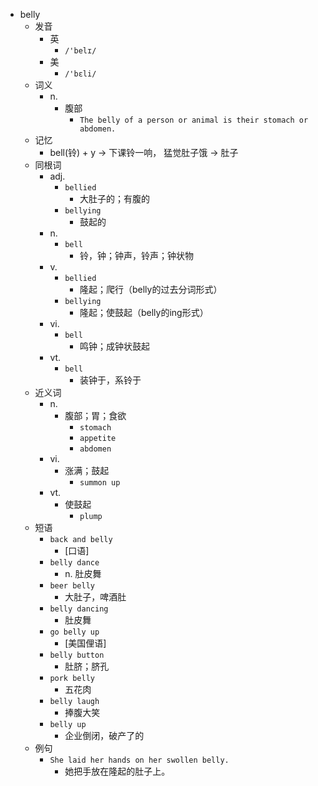 - belly
  - 发音
    - 英
      - `/'belɪ/`
    - 美
      - `/'bɛli/`
  - 词义
    - n.
      - 腹部
        - `The belly of a person or animal is their stomach or abdomen.`
  - 记忆
    - bell(铃) + y → 下课铃一响， 猛觉肚子饿 → 肚子
  - 同根词
    - adj.
      - `bellied`
        - 大肚子的；有腹的
      - `bellying`
        - 鼓起的
    - n.
      - `bell`
        - 铃，钟；钟声，铃声；钟状物
    - v.
      - `bellied`
        - 隆起；爬行（belly的过去分词形式）
      - `bellying`
        - 隆起；使鼓起（belly的ing形式）
    - vi.
      - `bell`
        - 鸣钟；成钟状鼓起
    - vt.
      - `bell`
        - 装钟于，系铃于
  - 近义词
    - n.
      - 腹部；胃；食欲
        - `stomach`
        - `appetite`
        - `abdomen`
    - vi.
      - 涨满；鼓起
        - `summon up`
    - vt.
      - 使鼓起
        - `plump`
  - 短语
    - `back and belly`
      - [口语] 
    - `belly dance`
      - n. 肚皮舞 
    - `beer belly`
      - 大肚子，啤酒肚 
    - `belly dancing`
      - 肚皮舞 
    - `go belly up`
      - [美国俚语] 
    - `belly button`
      - 肚脐；脐孔 
    - `pork belly`
      - 五花肉 
    - `belly laugh`
      - 捧腹大笑 
    - `belly up`
      - 企业倒闭，破产了的 
  - 例句
    - `She laid her hands on her swollen belly.`
      - 她把手放在隆起的肚子上。

